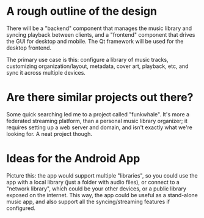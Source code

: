 # A rough outline of the design
There will be a "backend" component that manages the music library and syncing playback between clients, and a "frontend" component that drives the GUI for desktop and mobile. The Qt framework will be used for the desktop frontend.

The primary use case is this: configure a library of music tracks, customizing organization/layout, metadata, cover art, playback, etc, and sync it across multiple devices.



# Are there similar projects out there?
Some quick searching led me to a project called "funkwhale". It's more a federated streaming platform, than a personal music library organizer; it requires setting up a web server and domain, and isn't exactly what we're looking for. A neat project though.



# Ideas for the Android App
Picture this: the app would support multiple "libraries", so you could use the app with a local library (just a folder with audio files), or connect to a "network library", which could be your other devices, or a public library exposed on the internet. This way, the app could be useful as a stand-alone music app, and also support all the syncing/streaming features if configured.
